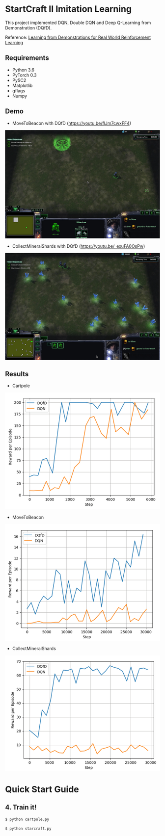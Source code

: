 # StartCraft II Imitation Learning
This project implemented DQN, Double DQN and Deep Q-Learning from Demonstration (DQfD).

Reference: [Learning from Demonstrations for Real World Reinforcement Learning](https://pdfs.semanticscholar.org/a7fb/199f85943b3fb6b5f7e9f1680b2e2a445cce.pdf)
## Requirements
* Python 3.6
* PyTorch 0.3
* PySC2
* Matplotlib
* gflags
* Numpy

## Demo
- MoveToBeacon with DQfD (https://youtu.be/flJm7cwxFF4)

[![Project demo](pictures/beacon_demo.png)](https://youtu.be/flJm7cwxFF4)

- CollectMineralShards with DQfD (https://youtu.be/_exuFA0OsPw)

[![Project demo](pictures/mineral_demo.png)](https://youtu.be/_exuFA0OsPw)

## Results
- Cartpole

![](pictures/cartpole.png)<!-- .element width="10" -->

- MoveToBeacon

![](pictures/beacon.png)

- CollectMineralShards

![](pictures/mineral.png)


# Quick Start Guide

## 4. Train it!
```shell
$ python cartpole.py
```


```shell
$ python starcraft.py
```

